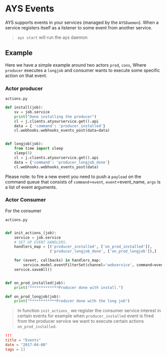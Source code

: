 # AYS Events

AYS supports events in your services (managed by the `AYSDaemon`). When a service registers itself as a listener to some event from another service.

> `ays start` will run the ays daemon

## Example
Here we have a simple example around two actors `prod`, `cons`, Where `producer` executes a `longjob` and consumer wants to execute some specific action on that event.

### Actor producer

`actions.py`
```python
def install(job):
    sv = job.service
    print("Done installing the producer")
    cl = j.clients.atyourservice.get().api
    data = { 'command': 'producer_installed'}
    cl.webhooks.webhooks_events_post(data=data)


def longjob(job):
    from time import sleep
    sleep(5)
    cl = j.clients.atyourservice.get().api
    data = {'command': 'producer_longjob_done'}
    cl.webhooks.webhooks_events_post(data)

```

Please note: to fire a new event you need to push a `payload` on the command queue that consists of `command`=`event`, `event`=event_name, `args` is a list of event arguments.

### Actor Consumer
For the consumer

`actions.py`

```python

def init_actions_(job):
    service = job.service
    # SET UP EVENT HANDLERS.
    handlers_map = [('producer_installed', ['on_prod_installed']),
                    ('producer_longjob_done', ['on_prod_longjob']),]

    for (event, callbacks) in handlers_map:
        service.model.eventFilterSet(channel='webservice', command=event, actions=callbacks)
    service.saveAll()


def on_prod_installed(job):
    print("*************Producer done with install.")

def on_prod_longjob(job):
    print("************Producer done with the long job")

```
> In function `init_actions_` we register the consumer service interest in certain events
for example when `producer_installed` event is fired from the producer service we want to execute certain actions `on_prod_installed`.  
```toml
!!!
title = "Events"
date = "2017-04-08"
tags = []
```
